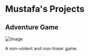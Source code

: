 # Mustafa's Projects

## Adventure Game
![Image](https://puu.sh/HysCp/537295e14b.png)

A non-violent and non-linear game.
